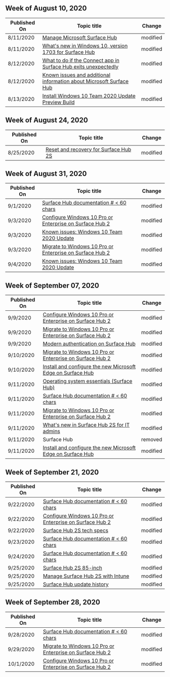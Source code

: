 <!-- This file is generated automatically each week. Changes made to this file will be overwritten.-->



## Week of August 10, 2020


| Published On |Topic title | Change |
|------|------------|--------|
| 8/11/2020 | [Manage Microsoft Surface Hub](/surface-hub/manage-surface-hub) | modified |
| 8/11/2020 | [What's new in Windows 10, version 1703 for Surface Hub](/surface-hub/surfacehub-whats-new-1703) | modified |
| 8/12/2020 | [What to do if the Connect app in Surface Hub exits unexpectedly](/surface-hub/connect-app-in-surface-hub-unexpectedly-exits) | modified |
| 8/12/2020 | [Known issues and additional information about Microsoft Surface Hub](/surface-hub/known-issues-and-additional-info-about-surface-hub) | modified |
| 8/13/2020 | [Install Windows 10 Team 2020 Update Preview Build](/surface-hub/surface-hub-install-2020preview) | modified |


## Week of August 24, 2020


| Published On |Topic title | Change |
|------|------------|--------|
| 8/25/2020 | [Reset and recovery for Surface Hub 2S](/surface-hub/surface-hub-2s-recover-reset) | modified |


## Week of August 31, 2020


| Published On |Topic title | Change |
|------|------------|--------|
| 9/1/2020 | [Surface Hub documentation # < 60 chars](/surface-hub/index) | modified |
| 9/3/2020 | [Configure Windows 10 Pro or Enterprise on Surface Hub 2](/surface-hub/surface-hub-2-post-install) | modified |
| 9/3/2020 | [Known issues: Windows 10 Team 2020 Update](/surface-hub/surface-hub-2020-team-update-known-issues) | modified |
| 9/3/2020 | [Migrate to Windows 10 Pro or Enterprise on Surface Hub 2](/surface-hub/surface-hub-2s-migrate-os) | modified |
| 9/4/2020 | [Known issues: Windows 10 Team 2020 Update](/surface-hub/surface-hub-2020-team-update-known-issues) | modified |


## Week of September 07, 2020


| Published On |Topic title | Change |
|------|------------|--------|
| 9/9/2020 | [Configure Windows 10 Pro or Enterprise on Surface Hub 2](/surface-hub/surface-hub-2-post-install) | modified |
| 9/9/2020 | [Migrate to Windows 10 Pro or Enterprise on Surface Hub 2](/surface-hub/surface-hub-2s-migrate-os) | modified |
| 9/9/2020 | [Modern authentication on Surface Hub](/surface-hub/surface-hub-modern-auth) | modified |
| 9/10/2020 | [Migrate to Windows 10 Pro or Enterprise on Surface Hub 2](/surface-hub/surface-hub-2s-migrate-os) | modified |
| 9/10/2020 | [Install and configure the new Microsoft Edge on Surface Hub](/surface-hub/surface-hub-install-chromium-edge) | modified |
| 9/11/2020 | [Operating system essentials (Surface Hub)](/surface-hub/differences-between-surface-hub-and-windows-10-enterprise) | modified |
| 9/11/2020 | [Surface Hub documentation # < 60 chars](/surface-hub/index) | modified |
| 9/11/2020 | [Migrate to Windows 10 Pro or Enterprise on Surface Hub 2](/surface-hub/surface-hub-2s-migrate-os) | modified |
| 9/11/2020 | [What's new in Surface Hub 2S for IT admins](/surface-hub/surface-hub-2s-whats-new) | modified |
| 9/11/2020 | Surface Hub | removed |
| 9/11/2020 | [Install and configure the new Microsoft Edge on Surface Hub](/surface-hub/surface-hub-install-chromium-edge) | modified |


## Week of September 21, 2020


| Published On |Topic title | Change |
|------|------------|--------|
| 9/22/2020 | [Surface Hub documentation # < 60 chars](/surface-hub/index) | modified |
| 9/22/2020 | [Configure Windows 10 Pro or Enterprise on Surface Hub 2](/surface-hub/surface-hub-2-post-install) | modified |
| 9/22/2020 | [Surface Hub 2S tech specs](/surface-hub/surface-hub-2s-techspecs) | modified |
| 9/23/2020 | [Surface Hub documentation # < 60 chars](/surface-hub/index) | modified |
| 9/24/2020 | [Surface Hub documentation # < 60 chars](/surface-hub/index) | modified |
| 9/25/2020 | [Surface Hub 2S 85-inch](/surface-hub/surface-hub-2s-85) | modified |
| 9/25/2020 | [Manage Surface Hub 2S with Intune](/surface-hub/surface-hub-2s-manage-intune) | modified |
| 9/25/2020 | [Surface Hub update history](/surface-hub/surface-hub-update-history) | modified |


## Week of September 28, 2020


| Published On |Topic title | Change |
|------|------------|--------|
| 9/28/2020 | [Surface Hub documentation # < 60 chars](/surface-hub/index) | modified |
| 9/29/2020 | [Migrate to Windows 10 Pro or Enterprise on Surface Hub 2](/surface-hub/surface-hub-2s-migrate-os) | modified |
| 10/1/2020 | [Configure Windows 10 Pro or Enterprise on Surface Hub 2](/surface-hub/surface-hub-2-post-install) | modified |
